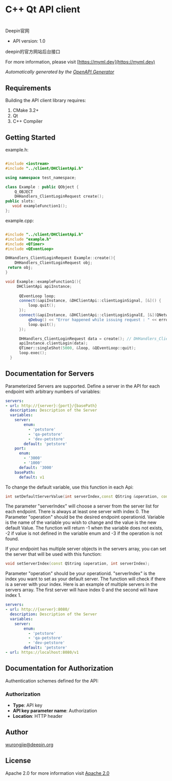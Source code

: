 # C++ Qt API client

# 

Deepin官网

- API version: 1.0

deepin的官方网站后台接口

  For more information, please visit [https://myml.dev](https://myml.dev)

*Automatically generated by the [OpenAPI Generator](https://openapi-generator.tech)*


## Requirements

Building the API client library requires:

1. CMake 3.2+
2. Qt
3. C++ Compiler

## Getting Started

example.h:
```c++

#include <iostream>
#include "../client/DHClientApi.h"

using namespace test_namespace;

class Example : public QObject {
    Q_OBJECT
    DHHandlers_ClientLoginRequest create();
public slots:
   void exampleFunction1();
};

```

example.cpp:
```c++

#include "../client/DHClientApi.h"
#include "example.h"
#include <QTimer>
#include <QEventLoop>

DHHandlers_ClientLoginRequest Example::create(){
    DHHandlers_ClientLoginRequest obj;
 return obj;
}

void Example::exampleFunction1(){
     DHClientApi apiInstance;
     
      QEventLoop loop;
      connect(&apiInstance, &DHClientApi::clientLoginSignal, [&]() {
          loop.quit();
      });
      connect(&apiInstance, &DHClientApi::clientLoginSignalE, [&](QNetworkReply::NetworkError, QString error_str) {
          qDebug() << "Error happened while issuing request : " << error_str;
          loop.quit();
      });

      DHHandlers_ClientLoginRequest data = create(); // DHHandlers_ClientLoginRequest | Request
      apiInstance.clientLogin(data);
      QTimer::singleShot(5000, &loop, &QEventLoop::quit);
      loop.exec();
  }

```

## Documentation for Servers

Parameterized Servers are supported. Define a server in the API for each endpoint with arbitrary numbers of variables:

```yaml
servers:
- url: http://{server}:{port}/{basePath}
  description: Description of the Server
  variables:
    server:
        enum:
          - 'petstore'
          - 'qa-petstore'
          - 'dev-petstore'
        default: 'petstore'
    port:
      enum:
        - '3000'
        - '1000'
      default: '3000'
    basePath:
      default: v1
```
To change the default variable, use this function in each Api:
```c++
int setDefaultServerValue(int serverIndex,const QString &operation, const QString &variable,const QString &val);
```
The parameter "serverIndex" will choose a server from the server list for each endpoint. There is always at least one server with index 0. The Parameter "operation" should be the desired endpoint operationid.
Variable is the name of the variable you wish to change and the value is the new default Value.
The function will return -1 when the variable does not exists, -2 if value is not defined in the variable enum and -3 if the operation is not found.

If your endpoint has multiple server objects in the servers array, you can set the server that will be used with this function:
```c++
void setServerIndex(const QString &operation, int serverIndex);
```
Parameter "operation" should be your operationid. "serverIndex" is the index you want to set as your default server. The function will check if there is a server with your index.
Here is an example of multiple servers in the servers array. The first server will have index 0 and the second will have index 1.
```yaml
servers:
- url: http://{server}:8080/
  description: Description of the Server
  variables:
    server:
        enum:
          - 'petstore'
          - 'qa-petstore'
          - 'dev-petstore'
        default: 'petstore'
- url: https://localhost:8080/v1
```

## Documentation for Authorization

Authentication schemes defined for the API:
### Authorization


- **Type**: API key
- **API key parameter name**: Authorization
- **Location**: HTTP header


## Author

wurongjie@deepin.org


## License

Apache 2.0 for more information visit [Apache 2.0](http://www.apache.org/licenses/LICENSE-2.0.html)